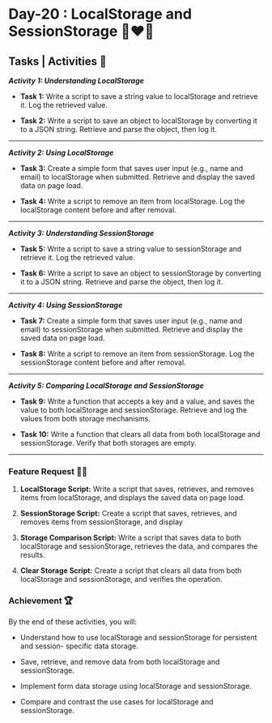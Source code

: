 # Day-20 : LocalStorage and SessionStorage 🍵❤️‍🔥

## Tasks | Activities 🌟

_**Activity 1: Understanding LocalStorage**_

- **Task 1:** Write a script to save a string value to localStorage and retrieve it. Log the retrieved value.

- **Task 2:** Write a script to save an object to localStorage by converting it to a JSON string. Retrieve and parse the object, then log it.

<hr/>

_**Activity 2: Using LocalStorage**_

- **Task 3:** Create a simple form that saves user input (e.g., name and email) to localStorage when submitted. Retrieve and display the saved data on page load.

- **Task 4:** Write a script to remove an item from localStorage. Log the localStorage content before and after removal.

<hr/>

_**Activity 3: Understanding SessionStorage**_

- **Task 5:** Write a script to save a string value to sessionStorage and retrieve it. Log the retrieved value.

- **Task 6:** Write a script to save an object to sessionStorage by converting it to a JSON string. Retrieve and parse the object, then log it.

<hr/>

_**Activity 4: Using SessionStorage**_

- **Task 7:** Create a simple form that saves user input (e.g., name and email) to sessionStorage when submitted. Retrieve and display the saved data on page load.

- **Task 8:** Write a script to remove an item from sessionStorage. Log the sessionStorage content before and after removal.

<hr/>

_**Activity 5: Comparing LocalStorage and SessionStorage**_

- **Task 9:** Write a function that accepts a key and a value, and saves the value to both localStorage and sessionStorage. Retrieve and log the values from both storage mechanisms.

- **Task 10:** Write a function that clears all data from both localStorage and sessionStorage. Verify that both storages are empty.

<hr/>

### Feature Request 🙇‍♂️

1. **LocalStorage Script:** Write a script that saves, retrieves, and removes items from localStorage, and displays the saved data on page load.

2. **SessionStorage Script:** Create a script that saves, retrieves, and removes items from sessionStorage, and display

3. **Storage Comparison Script:** Write a script that saves data to both localStorage and sessionStorage, retrieves the data, and compares the results.

4. **Clear Storage Script:** Create a script that clears all data from both localStorage and sessionStorage, and verifies the operation.

### Achievement 🏆

By the end of these activities, you will:

- Understand how to use localStorage and sessionStorage for persistent and session- specific data storage.

- Save, retrieve, and remove data from both localStorage and sessionStorage.

- Implement form data storage using localStorage and sessionStorage.

- Compare and contrast the use cases for localStorage and sessionStorage.